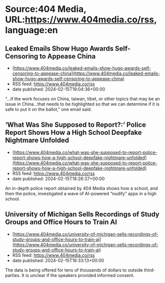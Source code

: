 # Source:404 Media, URL:https://www.404media.co/rss, language:en

## Leaked Emails Show Hugo Awards Self-Censoring to Appease China
 - [https://www.404media.co/leaked-emails-show-hugo-awards-self-censoring-to-appease-china](https://www.404media.co/leaked-emails-show-hugo-awards-self-censoring-to-appease-china)
 - RSS feed: https://www.404media.co/rss
 - date published: 2024-02-15T19:04:36+00:00

“...if the work focuses on China, taiwan, tibet, or other topics that may be an issue *in* China...that needs to be highlighted so that we can determine if it is safe to put it on the ballot," one email said.

## ‘What Was She Supposed to Report?:’ Police Report Shows How a High School Deepfake Nightmare Unfolded
 - [https://www.404media.co/what-was-she-supposed-to-report-police-report-shows-how-a-high-school-deepfake-nightmare-unfolded](https://www.404media.co/what-was-she-supposed-to-report-police-report-shows-how-a-high-school-deepfake-nightmare-unfolded)
 - RSS feed: https://www.404media.co/rss
 - date published: 2024-02-15T18:26:37+00:00

An in-depth police report obtained by 404 Media shows how a school, and then the police, investigated a wave of AI-powered “nudify” apps in a high school.

## University of Michigan Sells Recordings of Study Groups and Office Hours to Train AI
 - [https://www.404media.co/university-of-michigan-sells-recordings-of-study-groups-and-office-hours-to-train-ai](https://www.404media.co/university-of-michigan-sells-recordings-of-study-groups-and-office-hours-to-train-ai)
 - RSS feed: https://www.404media.co/rss
 - date published: 2024-02-15T16:33:13+00:00

The data is being offered for tens of thousands of dollars to outside third-parties. It is unclear if the speakers provided informed consent.

